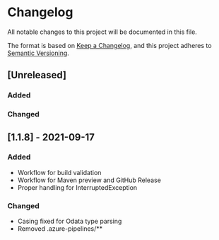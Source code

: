 # Changelog

All notable changes to this project will be documented in this file.

The format is based on [Keep a Changelog](https://keepachangelog.com/en/1.0.0/),
and this project adheres to [Semantic Versioning](https://semver.org/spec/v2.0.0.html).

## [Unreleased]

### Added
### Changed

## [1.1.8] - 2021-09-17 

### Added

- Workflow for build validation
- Workflow for Maven preview and GitHub Release
- Proper handling for InterruptedException

### Changed

- Casing fixed for Odata type parsing
- Removed .azure-pipelines/**
